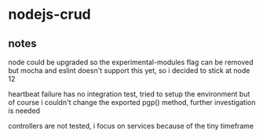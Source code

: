 # nodejs-crud

## notes

node could be upgraded so the experimental-modules flag can be removed but
mocha and eslint doesn't support this yet, so i decided to stick at node 12

heartbeat failure has no integration test, tried to setup the environment but
of course i couldn't change the exported pgp() method, further investigation is
needed

controllers are not tested, i focus on services because of the tiny timeframe
